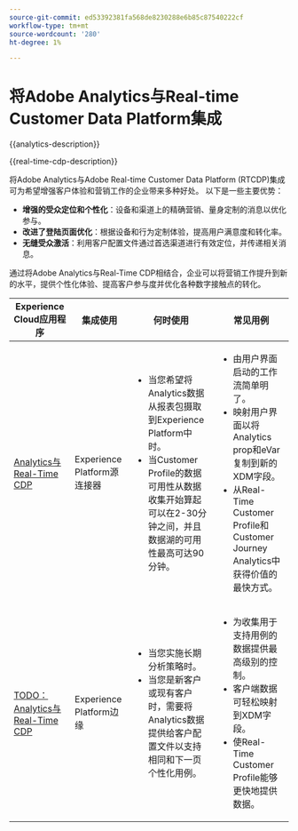 ```yaml
---
source-git-commit: ed53392381fa568de8230288e6b85c87540222cf
workflow-type: tm+mt
source-wordcount: '280'
ht-degree: 1%

---
```



# 将Adobe Analytics与Real-time Customer Data Platform集成

{{analytics-description}}

{{real-time-cdp-description}}

将Adobe Analytics与Adobe Real-time Customer Data Platform (RTCDP)集成可为希望增强客户体验和营销工作的企业带来多种好处。 以下是一些主要优势：

+ **增强的受众定位和个性化**：设备和渠道上的精确营销、量身定制的消息以优化参与。
+ **改进了登陆页面优化**：根据设备和行为定制体验，提高用户满意度和转化率。
+ **无缝受众激活**：利用客户配置文件通过首选渠道进行有效定位，并传递相关消息。

通过将Adobe Analytics与Real-Time CDP相结合，企业可以将营销工作提升到新的水平，提供个性化体验、提高客户参与度并优化各种数字接触点的转化。

<table>
    <thead>
        <tr>
            <th>Experience Cloud应用程序</th>
            <th>集成使用</th>
            <th>何时使用</th>
            <th>常见用例</th>
        </tr>
    </thead>
    <tr>
        <td><a href="../../integrations/tutorials/analytics-real-time-cdp/experience-platform-source-connector.md" target="_blank" rel="noreferrer">Analytics与Real-Time CDP</a></td>
        <td>Experience Platform源连接器</td>
        <td>
            <ul>
                <li>当您希望将Analytics数据从报表包摄取到Experience Platform中时。</li>
                <li>当Customer Profile的数据可用性从数据收集开始算起可以在2-30分钟之间，并且数据湖的可用性最高可达90分钟。</li>
            </ul>
        </td>
        <td>
            <ul>
                <li>由用户界面启动的工作流简单明了。</li>
                <li>映射用户界面以将Analytics prop和eVar复制到新的XDM字段。</li>
                <li>从Real-Time Customer Profile和Customer Journey Analytics中获得价值的最快方式。</li>
            </ul>
        </td>
    </tr>
    <tr>
        <td><a href="https://adobe.com" target="_blank" rel="noreferrer">TODO： Analytics与Real-Time CDP</a></td>
        <td>Experience Platform边缘</td>
        <td>
            <ul>
                <li>当您实施长期分析策略时。</li>
                <li>当您是新客户或现有客户时，需要将Analytics数据提供给客户配置文件以支持相同和下一页个性化用例。</li>
            </ul>
        </td>
        <td>
            <ul>
                <li>为收集用于支持用例的数据提供最高级别的控制。</li>
                <li>客户端数据可轻松映射到XDM字段。</li>
                <li>使Real-Time Customer Profile能够更快地提供数据。</li>
            </ul>
        </td>
    </tr>            
</table>
